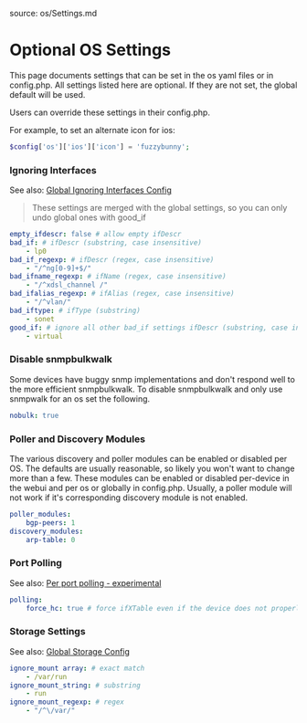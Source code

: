 source: os/Settings.md
# Optional OS Settings

This page documents settings that can be set in the os yaml files or in config.php.
All settings listed here are optional. If they are not set, the global default will be used.

Users can override these settings in their config.php.

For example, to set an alternate icon for ios:
```php
$config['os']['ios']['icon'] = 'fuzzybunny';
```

### Ignoring Interfaces
See also: [Global Ignoring Interfaces Config](../../Support/Configuration.md#interfaces-to-be-ignored)

> These settings are merged with the global settings, so you can only undo global ones with good_if

```yaml
empty_ifdescr: false # allow empty ifDescr
bad_if: # ifDescr (substring, case insensitive)
    - lp0
bad_if_regexp: # ifDescr (regex, case insensitive)
    - "/^ng[0-9]+$/"
bad_ifname_regexp: # ifName (regex, case insensitive)
    - "/^xdsl_channel /"
bad_ifalias_regexp: # ifAlias (regex, case insensitive)
    - "/^vlan/"
bad_iftype: # ifType (substring)
    - sonet
good_if: # ignore all other bad_if settings ifDescr (substring, case insensitive)
    - virtual

```

### Disable snmpbulkwalk
Some devices have buggy snmp implementations and don't respond well to the more efficient snmpbulkwalk.
To disable snmpbulkwalk and only use snmpwalk for an os set the following.

```yaml
nobulk: true
```

### Poller and Discovery Modules
The various discovery and poller modules can be enabled or disabled per OS.  The defaults are usually reasonable, so likely you won't want to change more than a few.
These modules can be enabled or disabled per-device in the webui and per os or globally in config.php.
Usually, a poller module will not work if it's corresponding discovery module is not enabled.

```yaml
poller_modules:
    bgp-peers: 1
discovery_modules:
    arp-table: 0
```

### Port Polling
See also: [Per port polling - experimental](../../Support/Performance.md#per-port-polling-experimental)

```yaml
polling:
    force_hc: true # force ifXTable even if the device does not properly report ifHighSpeed
```

### Storage Settings
See also: [Global Storage Config](../../Support/Configuration.md#storage-configuration)

```yaml
ignore_mount array: # exact match
    - /var/run
ignore_mount_string: # substring
    - run
ignore_mount_regexp: # regex
    - "/^\/var/"
```
